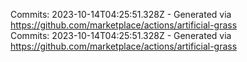Commits: 2023-10-14T04:25:51.328Z - Generated via https://github.com/marketplace/actions/artificial-grass
<br>
Commits: 2023-10-14T04:25:51.328Z - Generated via https://github.com/marketplace/actions/artificial-grass
<br>
